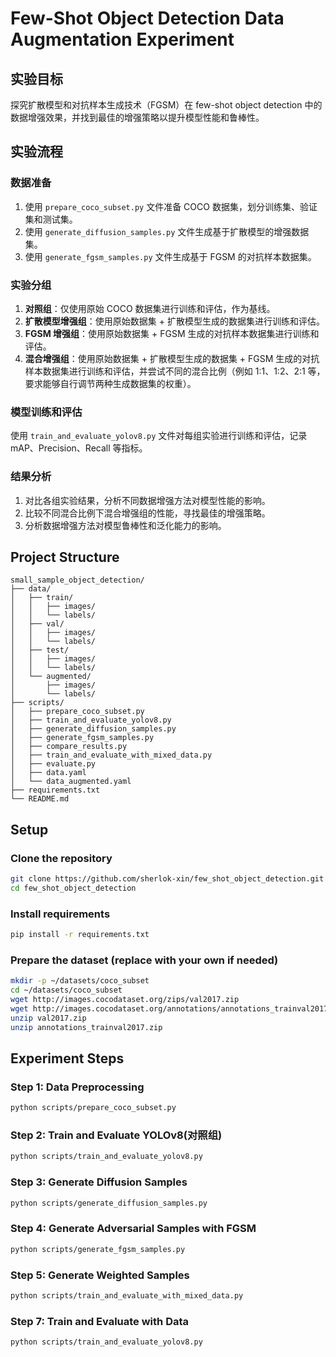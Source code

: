 # Few-Shot Object Detection Data Augmentation Experiment

## 实验目标

探究扩散模型和对抗样本生成技术（FGSM）在 few-shot object detection 中的数据增强效果，并找到最佳的增强策略以提升模型性能和鲁棒性。

## 实验流程

### 数据准备

1. 使用 `prepare_coco_subset.py` 文件准备 COCO 数据集，划分训练集、验证集和测试集。
2. 使用 `generate_diffusion_samples.py` 文件生成基于扩散模型的增强数据集。
3. 使用 `generate_fgsm_samples.py` 文件生成基于 FGSM 的对抗样本数据集。

### 实验分组

1. **对照组**：仅使用原始 COCO 数据集进行训练和评估，作为基线。
2. **扩散模型增强组**：使用原始数据集 + 扩散模型生成的数据集进行训练和评估。
3. **FGSM 增强组**：使用原始数据集 + FGSM 生成的对抗样本数据集进行训练和评估。
4. **混合增强组**：使用原始数据集 + 扩散模型生成的数据集 + FGSM 生成的对抗样本数据集进行训练和评估，并尝试不同的混合比例（例如 1:1、1:2、2:1 等，要求能够自行调节两种生成数据集的权重）。

### 模型训练和评估

使用 `train_and_evaluate_yolov8.py` 文件对每组实验进行训练和评估，记录 mAP、Precision、Recall 等指标。

### 结果分析

1. 对比各组实验结果，分析不同数据增强方法对模型性能的影响。
2. 比较不同混合比例下混合增强组的性能，寻找最佳的增强策略。
3. 分析数据增强方法对模型鲁棒性和泛化能力的影响。
## Project Structure

```
small_sample_object_detection/
├── data/
│   ├── train/
│   │   ├── images/
│   │   └── labels/
│   ├── val/
│   │   ├── images/
│   │   └── labels/
│   ├── test/
│   │   ├── images/
│   │   └── labels/
│   └── augmented/
│       ├── images/
│       └── labels/
├── scripts/
│   ├── prepare_coco_subset.py
│   ├── train_and_evaluate_yolov8.py
│   ├── generate_diffusion_samples.py
│   ├── generate_fgsm_samples.py
│   ├── compare_results.py
│   ├── train_and_evaluate_with_mixed_data.py
│   ├── evaluate.py
│   ├── data.yaml
│   └── data_augmented.yaml
├── requirements.txt
└── README.md
```

## Setup

### Clone the repository

```bash
git clone https://github.com/sherlok-xin/few_shot_object_detection.git
cd few_shot_object_detection
```

### Install requirements

```bash
pip install -r requirements.txt
```

### Prepare the dataset (replace with your own if needed)

```bash
mkdir -p ~/datasets/coco_subset
cd ~/datasets/coco_subset
wget http://images.cocodataset.org/zips/val2017.zip
wget http://images.cocodataset.org/annotations/annotations_trainval2017.zip
unzip val2017.zip
unzip annotations_trainval2017.zip
```

## Experiment Steps

### Step 1: Data Preprocessing

```bash
python scripts/prepare_coco_subset.py
```

### Step 2: Train and Evaluate YOLOv8(对照组)

```bash
python scripts/train_and_evaluate_yolov8.py
```

### Step 3: Generate Diffusion Samples

```bash
python scripts/generate_diffusion_samples.py
```

### Step 4: Generate Adversarial Samples with FGSM

```bash
python scripts/generate_fgsm_samples.py
```

### Step 5: Generate Weighted Samples

```bash
python scripts/train_and_evaluate_with_mixed_data.py
```

### Step 7: Train and Evaluate with Data

```bash
python scripts/train_and_evaluate_yolov8.py
```
